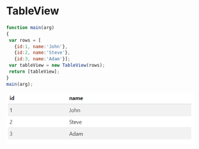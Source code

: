# TableView

 ```javascript
function main(arg)
{
  var rows = [
    {id:1, name:'John'},
    {id:2, name:'Steve'},
    {id:3, name:'Adam'}];
  var tableView = new TableView(rows); 
  return [tableView];
}
main(arg);
```
![TableView](images/TableView_ArrayOfObjects.PNG)

